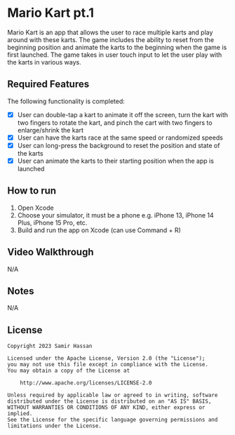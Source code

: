 # Mario Kart pt.1

Mario Kart is an app that allows the user to race multiple karts and play around with these karts. The game includes the ability to reset from the beginning position and animate the karts to the beginning when the game is first launched. The game takes in user touch input to let the user play with the karts in various ways.

## Required Features

The following functionality is completed:

- [X] User can double-tap a kart to animate it off the screen, turn the kart with two fingers to rotate the kart, and pinch the cart with two fingers to enlarge/shrink the kart
- [X] User can have the karts race at the same speed or randomized speeds
- [X] User can long-press the background to reset the position and state of the karts
- [X] User can animate the karts to their starting position when the app is launched

## How to run

1. Open Xcode
2. Choose your simulator, it must be a phone e.g. iPhone 13, iPhone 14 Plus, iPhone 15 Pro, etc. 
3. Build and run the app on Xcode (can use Command + R)

## Video Walkthrough

N/A

## Notes

N/A

## License

    Copyright 2023 Samir Hassan

    Licensed under the Apache License, Version 2.0 (the "License");
    you may not use this file except in compliance with the License.
    You may obtain a copy of the License at

        http://www.apache.org/licenses/LICENSE-2.0

    Unless required by applicable law or agreed to in writing, software
    distributed under the License is distributed on an "AS IS" BASIS,
    WITHOUT WARRANTIES OR CONDITIONS OF ANY KIND, either express or implied.
    See the License for the specific language governing permissions and
    limitations under the License.

